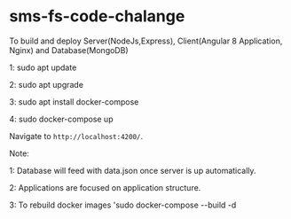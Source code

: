 # sms-fs-code-chalange
To build and deploy Server(NodeJs,Express), Client(Angular 8 Application, Nginx) and Database(MongoDB)  

1: sudo apt update

2: sudo apt upgrade

3: sudo apt install docker-compose

4: sudo docker-compose up 

Navigate to `http://localhost:4200/`.

Note: 

1: Database will feed with data.json once server is up automatically.

2: Applications are focused on application structure.

3: To rebuild docker images 'sudo docker-compose --build -d

